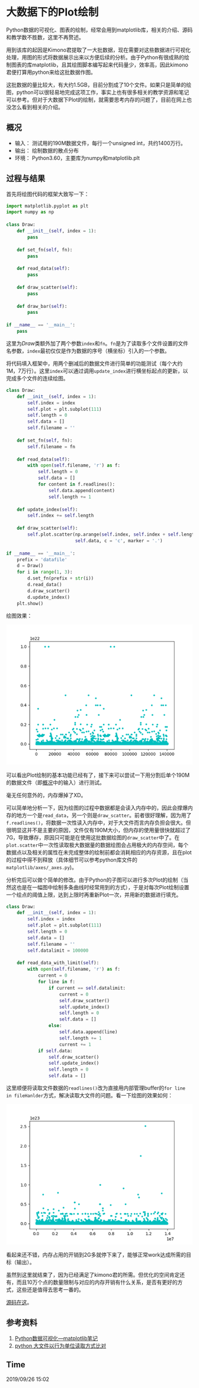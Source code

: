# 大数据下的Plot绘制

Python数据的可视化、图表的绘制，经常会用到matplotlib库，相关的介绍、源码和教学数不胜数，这里不再赘述。

用到该库的起因是Kimono君提取了一大批数据，现在需要对这些数据进行可视化处理，用图的形式将数据展示出来以方便后续的分析。由于Python有很成熟的绘制图表的库matplotlib，且其绘图脚本编写起来代码量少，效率高，因此kimono君便打算用python来给这批数据作图。

这批数据的量比较大，有大约1.5GB，目前分割成了10个文件。如果只是简单的绘图，python可以很轻易地完成这项工作，事实上也有很多相关的教学资源和笔记可以参考。但对于大数据下Plot的绘制，就需要思考内存的问题了，目前在网上也没怎么看到相关的介绍。

## 概况

- 输入： 测试用的190M数据文件，每行一个unsigned int，共约1400万行。
- 输出： 绘制数据的散点分布
- 环境： Python3.60，主要库为numpy和matplotlib.plt

## 过程与结果

首先将绘图代码的框架大致写一下：

```python
import matplotlib.pyplot as plt
import numpy as np

class Draw:
    def __init__(self, index = 1):
        pass

    def set_fn(self, fn):
        pass

    def read_data(self):
        pass

    def draw_scatter(self):
        pass

    def draw_bar(self):
        pass
        
if __name__ == '__main__':
    pass
```

这里为*Draw*类额外加了两个参数`index`和`fn`。`fn`是为了读取多个文件设置的文件名参数，`index`最初仅仅是作为数据的序号（横坐标）引入的一个参数。

将代码填入框架中，用两个删减后的数据文件进行简单的功能测试（每个大约1M，7万行）。这里`index`可以通过调用`update_index`进行横坐标起点的更新，以完成多个文件的连续绘图。

```python
class Draw:
    def __init__(self, index = 1):
        self.index = index
        self.plot = plt.subplot(111)
        self.length = 0
        self.data = []
        self.filename = ''

    def set_fn(self, fn):
        self.filename = fn

    def read_data(self):
        with open(self.filename, 'r') as f:
            self.length = 0
            self.data = []
            for content in f.readlines():
                self.data.append(content)
                self.length += 1
                    
    def update_index(self):
        self.index += self.length

    def draw_scatter(self):
        self.plot.scatter(np.arange(self.index, self.index + self.length),
                          self.data, c = 'c', marker = '.')

if __name__ == '__main__':
    prefix = 'datafile'
    d = Draw()
    for i in range(1, 3):
        d.set_fn(prefix + str(i))
        d.read_data()
        d.draw_scatter()
        d.update_index()
    plt.show()
```

绘图效果：

![fig01-01](./Figure/fig01-01.png)

可以看出Plot绘制的基本功能已经有了，接下来可以尝试一下用分割后单个190M的数据文件（即[概况](概况)中的输入）进行测试。

毫无任何意外的，内存爆掉了XD。

可以简单地分析一下，因为绘图的过程中数据都是会读入内存中的，因此会撑爆内存的地方一个是`read_data`，另一个则是`draw_scatter`。前者很好理解，因为用了`f.readlines()`，将数据一次性读入内存中，对于大文件而言内存负担会很大。但很明显这并不是主要的原因，文件仅有190M大小，但内存的使用量很快就超过了7G，导致爆存，原因只可能是在使用这批数据绘图的`draw_scatter`中了。在`plot.scatter`中一次性读取极大数据量的数据绘图会占用极大的内存空间，每个数据点以及相关的属性在未完成整体的绘制前都会消耗相应的内存资源，且在plot的过程中得不到释放（具体细节可以参考python库文件的`matplotlib/axes/_axes.py`)。

分析完后可以做个简单的修改。由于Python的子图可以进行多次Plot的绘制（当然这也是在一幅图中绘制多条曲线时经常用到的方式），于是对每次Plot绘制设置一个绘点的阈值上限，达到上限时再重新Plot一次，并用新的数据进行填充。

```python
class Draw:
    def __init__(self, index = 1):
        self.index = index
        self.plot = plt.subplot(111)
        self.length = 0
        self.data = []
        self.filename = ''
        self.datalimit = 100000

    def read_data_with_limit(self):
        with open(self.filename, 'r') as f:
            current = 0
            for line in f:
                if current == self.datalimit:
                    current = 0
                    self.draw_scatter()
                    self.update_index()
                    self.length = 0
                    self.data = []
                else:
                    self.data.append(line)
                    self.length += 1
                    current += 1
            if self.data:
                self.draw_scatter()
                self.update_index()
                self.length = 0
                self.data = []
```

这里顺便将读取文件数据的`readlines()`改为直接用内部管理buffer的`for line in fileHanlder`方式，解决读取大文件的问题。看一下绘图的效果如何：

![fig01-02](./Figure/fig01-02.png)

看起来还不错，内存占用的开销到2G多就停下来了，能够正常work达成所需的目标（输出）。

虽然到这里就结束了，因为已经满足了kimono君的所需。但优化的空间肯定还有，而且10万个点的数量限制与对应的内存开销有什么关系，是否有更好的方式，这些还是值得去思考一番的。

[源码在这](./Code/AmountDraw.py)。

## 参考资料

1. [Python数据可视化—matplotlib笔记](https://blog.csdn.net/qq_34264472/article/details/53814635)
1. [python 大文件以行为单位读取方式比对](https://www.cnblogs.com/aicro/p/3371986.html)

## Time

2019/09/26 15:02